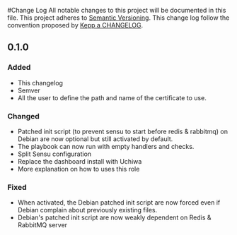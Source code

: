 #Change Log
All notable changes to this project will be documented in this file.
This project adheres to [Semantic Versioning](http://semver.org/).
This change log follow the convention proposed by [Kepp a CHANGELOG](http://keepachangelog.com/).

## 0.1.0

### Added

- This changelog
- Semver
- All the user to define the path and name of the certificate to use.

### Changed

- Patched init script (to prevent sensu to start before redis &
  rabbitmq) on Debian are now optional but still activated by
  default.
- The playbook can now run with empty handlers and checks.
- Split Sensu configuration
- Replace the dashboard install with Uchiwa
- More explanation on how to uses this role

### Fixed

- When activated, the Debian patched init script are now forced even
  if Debian complain about previously existing files.
- Debian's patched init script are now weakly dependent on Redis &
  RabbitMQ server
